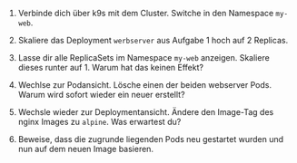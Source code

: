 1. Verbinde dich über k9s mit dem Cluster.
   Switche in den Namespace `my-web`.

2. Skaliere das Deployment `werbserver` aus Aufgabe 1 hoch auf 2 Replicas.

3. Lasse dir alle ReplicaSets im Namespace `my-web` anzeigen.
   Skaliere dieses runter auf 1.
   Warum hat das keinen Effekt?

4. Wechlse zur Podansicht. Lösche einen der beiden webserver Pods.
   Warum wird sofort wieder ein neuer erstellt?

5. Wechsle wieder zur Deploymentansicht.
   Ändere den Image-Tag des nginx Images zu `alpine`.
   Was erwartest du?

6. Beweise, dass die zugrunde liegenden Pods neu gestartet wurden und nun
   auf dem neuen Image basieren.
